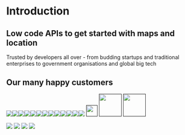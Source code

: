 # Introduction
## Low code APIs to get started with maps and location

Trusted by developers all over - from budding startups and traditional
enterprises to government organisations and global big tech

## Our many happy customers

![](https://www.mapmyindia.com/api/img/logos1/PhonePe.png)![](https://about.mappls.com/images/client_logo/amazon-a.svg)![](https://www.mapmyindia.com/api/img/logos1/delhivery.png)![](https://www.mapmyindia.com/api/img/logos1/hdfc.png)![](https://www.mapmyindia.com/api/img/logos1/TVS.png)![](https://www.mapmyindia.com/api/img/logos1/Paytm.png)![](https://about.mappls.com/images/client_logo/mcdonalds-01.svg)![](https://www.mapmyindia.com/api/img/logos1/ICICI-Pru.png)![](https://about.mappls.com/images/client_logo/honda.svg)![](https://www.mapmyindia.com/api/img/logos1/Sensel.png)![](https://www.mapmyindia.com/api/img/logos1/TATA-MOTORS.png)![](https://www.mapmyindia.com/api/img/logos1/Wipro.png)![](https://cdn-public.mappls.com/about-mappls/assets/images/client_logo/mahindra.svg)  [<img src="https://about.mappls.com/images/original/avis_logo-01.svg" height="30"/>]()    [<img src="https://about.mappls.com/images/client_logo/CBDT.svg" height="60"/>]()   [<img src="https://about.mappls.com/images/client_logo/finance.png" height="60"/> </p>]()  ![](https://cdn-public.mappls.com/about-mappls/assets/customer/images/umang.png)  ![](https://cdn-public.mappls.com/about-mappls/assets/customer/images/com_logo/bajaj-logo.svg)  ![](https://about.mappls.com/customer/images/com_logo/finserv_logo.svg)  ![](https://cdn-public.mappls.com/about-mappls/assets/customer/images/gstn.png)